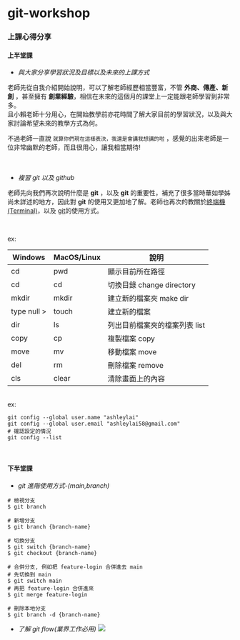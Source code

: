 # git-workshop

### 上課心得分享

#### 上半堂課

- _與大家分享學習狀況及目標以及未來的上課方式_
  <br>

老師先從自我介紹開始說明，可以了解老師經歷相當豐富，不管 **外商、傳產、新創** ，甚至擁有 **創業經驗**，相信在未來的這個月的課堂上一定能跟老師學習到非常多。
<br>
且小賴老師十分用心，在開始教學前亦花時間了解大家目前的學習狀況，以及與大家討論希望未來的教學方式為何。
<br>

不過老師一直說 `就算你們現在這樣表決，我還是會講我想講的啦` ，感覺的出來老師是一位非常幽默的老師，而且很用心，讓我相當期待!
<br><br><br>

- _複習 git 以及 github_
  <br>

老師先向我們再次說明什麼是 **git** ，以及 **git** 的重要性，補充了很多當時華如學姊尚未詳述的地方，因此對 **git** 的使用又更加地了解。老師也再次的教關於[終端機(Terminal)](<https://zh.wikipedia.org/zh-tw/%E7%BB%88%E7%AB%AF_(macOS)>)，以及 [git](https://zh.wikipedia.org/zh-tw/Git)的使用方式。

<br>

ex:
<br>

| Windows     | MacOS/Linux | 說明                          |
| ----------- | ----------- | ----------------------------- |
| cd          | pwd         | 顯示目前所在路徑              |
| cd          | cd          | 切換目錄 change directory     |
| mkdir       | mkdir       | 建立新的檔案夾 make dir       |
| type null > | touch       | 建立新的檔案                  |
| dir         | ls          | 列出目前檔案夾的檔案列表 list |
| copy        | cp          | 複製檔案 copy                 |
| move        | mv          | 移動檔案 move                 |
| del         | rm          | 刪除檔案 remove               |
| cls         | clear       | 清除畫面上的內容              |

<br>
ex:
<br>

```bash=
git config --global user.name "ashleylai"
git config --global user.email "ashleylai58@gmail.com"
# 確認設定的情況
git config --list
```

<br>

#### 下半堂課

- _git 進階使用方式-(main,branch)_

```bash=
# 檢視分支
$ git branch

# 新增分支
$ git branch {branch-name}

# 切換分支
$ git switch {branch-name}
$ git checkout {branch-name}

# 合併分支, 例如把 feature-login 合併進去 main
# 先切換到 main
$ git switch main
# 再把 feature-login 合併進來
$ git merge feature-login

# 刪除本地分支
$ git branch -d {branch-name}

```

- _了解 git flow(業界工作必用)_
  ![](https://i.imgur.com/rV7GdFn.png)
